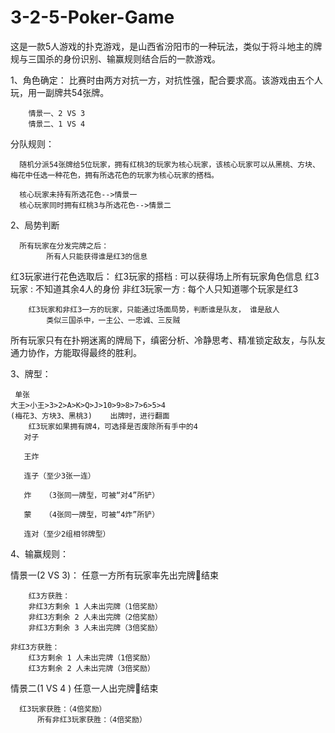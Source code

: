 # 3-2-5-Poker-Game
这是一款5人游戏的扑克游戏，是山西省汾阳市的一种玩法，类似于将斗地主的牌规与三国杀的身份识别、输赢规则结合后的一款游戏。


1、角色确定：
    比赛时由两方对抗一方，对抗性强，配合要求高。该游戏由五个人玩，用一副牌共54张牌。
    
	    情景一、2 VS 3
	    情景二、1 VS 4
            
分队规则：

      随机分派54张牌给5位玩家，拥有红桃3的玩家为核心玩家，该核心玩家可以从黑桃、方块、梅花中任选一种花色，拥有所选花色的玩家为核心玩家的搭档。
      
      核心玩家未持有所选花色-->情景一
      核心玩家同时拥有红桃3与所选花色-->情景二


2、局势判断

      所有玩家在分发完牌之后：
		    所有人只能获得谁是红3的信息
                    
                    
红3玩家进行花色选取后：
        红3玩家的搭档  :  可以获得场上所有玩家角色信息
        红3玩家 : 不知道其余4人的身份
        非红3玩家一方 : 每个人只知道哪个玩家是红3
    
        红3玩家和非红3一方的玩家，只能通过场面局势，判断谁是队友， 谁是敌人
	        类似三国杀中，一主公、一忠诚、三反贼

所有玩家只有在扑朔迷离的牌局下，缜密分析、冷静思考、精准锁定敌友，与队友通力协作，方能取得最终的胜利。
     
     
3、牌型：

     单张
	大王>小王>3>2>A>K>Q>J>10>9>8>7>6>5>4
	(梅花3、方块3、黑桃3)    出牌时，进行翻面
        红3玩家如果拥有牌4，可选择是否废除所有手中的4
       对子
       
       王炸
       
       连子（至少3张一连）
       
       炸   （3张同一牌型，可被“对4”所铲）
       
       蒙   （4张同一牌型，可被“4炸”所铲）
          
       连对（至少2组相邻牌型）


4、输赢规则：

情景一(2 VS 3)：
    		任意一方所有玩家率先出完牌结束
                
      	红3方获胜：
		非红3方剩余 1 人未出完牌（1倍奖励）
		非红3方剩余 2 人未出完牌（2倍奖励）
		非红3方剩余 3 人未出完牌（3倍奖励）
                
	非红3方获胜：
		红3方剩余 1 人未出完牌（1倍奖励）
		红3方剩余 2 人未出完牌（3倍奖励）
                
情景二(1 VS 4 )
    		任意一人出完牌结束
                
	  红3玩家获胜：（4倍奖励）
    	  所有非红3玩家获胜：（4倍奖励）	
